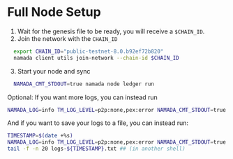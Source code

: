 # Full Node Setup
1. Wait for the genesis file to be ready, you will receive a `$CHAIN_ID`.
2. Join the network with the `CHAIN_ID`
```bash
  export CHAIN_ID="public-testnet-8.0.b92ef72b820"
  namada client utils join-network --chain-id $CHAIN_ID
  ```
3. Start your node and sync
```bash
  NAMADA_CMT_STDOUT=true namada node ledger run
  ```
Optional: If you want more logs, you can instead run
```bash
NAMADA_LOG=info TM_LOG_LEVEL=p2p:none,pex:error NAMADA_CMT_STDOUT=true namada node ledger run
```
And if you want to save your logs to a file, you can instead run:
```bash
TIMESTAMP=$(date +%s)
NAMADA_LOG=info TM_LOG_LEVEL=p2p:none,pex:error NAMADA_CMT_STDOUT=true namada node ledger run &> logs-${TIMESTAMP}.txt
tail -f -n 20 logs-${TIMESTAMP}.txt ## (in another shell)
```